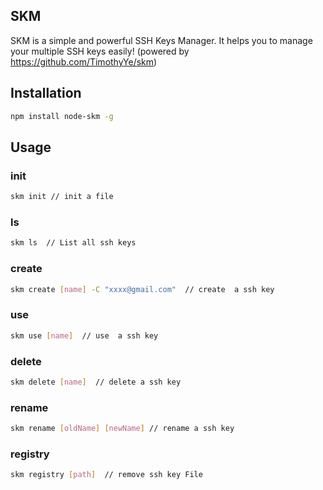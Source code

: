 ## SKM
SKM is a simple and powerful SSH Keys Manager. It helps you to manage your multiple SSH keys easily!
(powered by https://github.com/TimothyYe/skm)

## Installation
```bash
npm install node-skm -g
```
## Usage
### init
```bash
skm init // init a file
```
### ls
```bash
skm ls  // List all ssh keys
```
### create
```bash
skm create [name] -C "xxxx@gmail.com"  // create  a ssh key
```
### use
```bash
skm use [name]  // use  a ssh key
```
### delete
```bash
skm delete [name]  // delete a ssh key
```

### rename
```bash
skm rename [oldName] [newName] // rename a ssh key
```

### registry
```bash
skm registry [path]  // remove ssh key File
```
